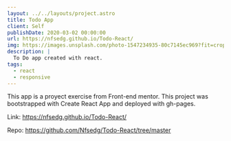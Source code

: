 ```yaml
---
layout: ../../layouts/project.astro
title: Todo App
client: Self
publishDate: 2020-03-02 00:00:00
url: https://nfsedg.github.io/Todo-React/
img: https://images.unsplash.com/photo-1547234935-80c7145ec969?fit=crop&w=1400&h=700&q=75
description: |
  To Do app created with react.
tags:
  - react
  - responsive
---
```


This app is a proyect exercise from Front-end mentor.
This project was bootstrapped with Create React App and deployed with gh-pages.

Link:
https://nfsedg.github.io/Todo-React/

Repo:
https://github.com/Nfsedg/Todo-React/tree/master